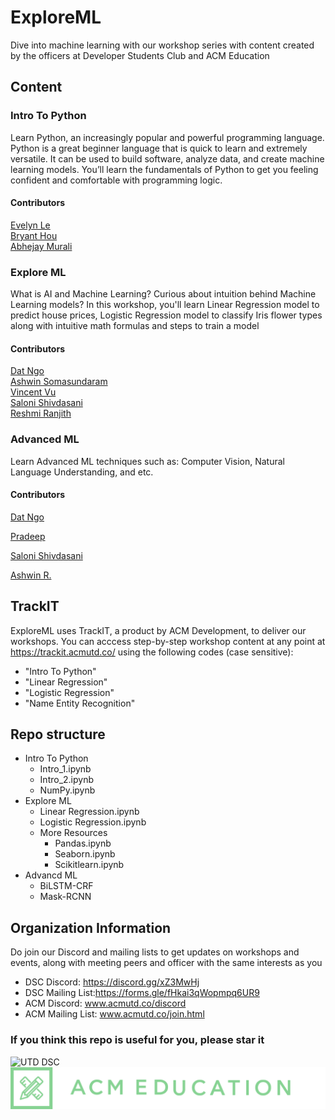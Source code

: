 # ExploreML

Dive into machine learning with our workshop series with content created by the officers at Developer Students Club and ACM Education

## Content

### Intro To Python

Learn Python, an increasingly popular and powerful programming language. Python is a great beginner language that is quick to learn and extremely versatile. It can be used to build software, analyze data, and create machine learning models. You’ll learn the fundamentals of Python to get you feeling confident and comfortable with programming logic. 

#### Contributors

[Evelyn Le](https://github.com/evelynle28)  
[Bryant Hou](https://github.com/BryantH24)  
[Abhejay Murali](https://github.com/Abhejay)

### Explore ML

What is AI and Machine Learning? Curious about intuition behind Machine Learning models? In this workshop, you'll learn Linear Regression model to predict house prices, Logistic Regression model to classify Iris flower types along with intuitive math formulas and steps to train a model

#### Contributors

[Dat Ngo](https://github.com/quocdat32461997)  
[Ashwin Somasundaram](https://github.com/AshwinSomasundaram)  
[Vincent Vu](https://github.com/vincent-vu280)  
[Saloni Shivdasani](https://github.com/SaloniSS)  
[Reshmi Ranjith](https://github.com/ReshmiCode)

### Advanced ML
Learn Advanced ML techniques such as: Computer Vision, Natural Language Understanding, and etc.

#### Contributors

[Dat Ngo](https://github.com/quocdat32461997)

[Pradeep]()

[Saloni Shivdasani](https://github.com/SaloniSS)

[Ashwin R.]()

## TrackIT

ExploreML uses TrackIT, a product by ACM Development, to deliver our workshops. You can acccess step-by-step workshop content at any point at https://trackit.acmutd.co/ using the following codes (case sensitive):
- "Intro To Python"
- "Linear Regression"
- "Logistic Regression"
- "Name Entity Recognition"

## Repo structure

- Intro To Python
  - Intro_1.ipynb
  - Intro_2.ipynb
  - NumPy.ipynb
- Explore ML
  - Linear Regression.ipynb
  - Logistic Regression.ipynb
  - More Resources
    - Pandas.ipynb
    - Seaborn.ipynb
    - Scikitlearn.ipynb
- Advancd ML
	- BiLSTM-CRF
	- Mask-RCNN 

## Organization Information

Do join our Discord and mailing lists to get updates on workshops and events, along with meeting peers and officer with the same interests as you

- DSC Discord: https://discord.gg/xZ3MwHj 
- DSC Mailing List:https://forms.gle/fHkai3qWopmpq6UR9
- ACM Discord: www.acmutd.co/discord 
- ACM Mailing List: www.acmutd.co/join.html 

### If you think this repo is useful for you, please star it

![UTD DSC](https://storage.googleapis.com/saloni-shivdasani-resume/DSC%20University%20of%20Texas%20at%20Dallas%20Logo%20x1-3-2.png)
![ACM Education](https://github.com/acmutd/brand/blob/master/Education/Banners/Education_On_Black.png?raw=true)
